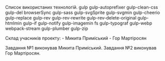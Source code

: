 Список використаних технологій.
    gulp
    gulp-autoprefixer
    gulp-clean-css
    gulp-del
    browserSync
    gulp-sass
    gulp-svgSprite
    gulp-svgmin
    gulp-cheerio
    gulp-replace
    gulp-rev
    gulp-rev-rewrite
    gulp-rev-delete-original
    gulp-htmlmin
    gulp-if
    gulp-notify
    gulp-imagemin
    fs
    gulp-typograf
    gulp-webp
    webpack-stream
    gulp-plumber
    gulp-zip


Склад учасників проекту:
    - Микита Приміський
    - Гор Мартіросян

Завдання №1 виконував Микита Приміський.
Завдання №2 виконував Гор Мартіросян.
